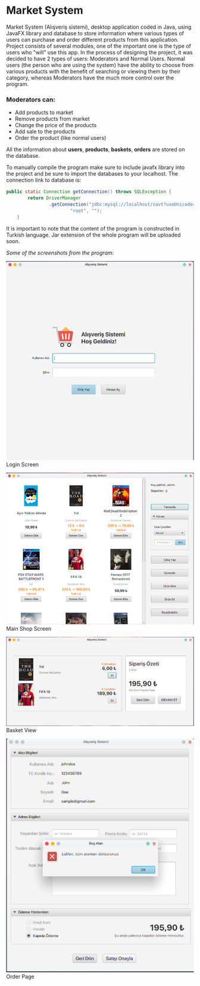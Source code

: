 # Market System

Market System (Alışveriş sistemi), desktop application coded in Java, using JavaFX library and database to store information where various types of users can purchase and order different products from this application. Project consists of several modules, one of the important one is the type of users who "will" use this app. In the process of designing the project, it was decided to have 2 types of users: Moderators and Normal Users. Normal users (the person who are using the system) have the ability to choose from various products with the benefit of searching or viewing them by their category, whereas Moderators have the much more control over the program.

### Moderators can:
  * Add products to market
  * Remove products from market
  * Change the price of the products
  * Add sale to the products
  * Order the product (like normal users)

All the information about **users**, **products**, **baskets**, **orders** are stored on the database.

To manually compile the program make sure to include javafx library into the project and be sure to import the databases to your localhost. The connection link to database is:

```java
public static Connection getConnection() throws SQLException {
        return DriverManager
                .getConnection("jdbc:mysql://localhost/savt?useUnicode=yes&characterEncoding=UTF-8",
                        "root", "");
    }
```

It is important to note that the content of the program is constructed in Turkish language. Jar extension of the whole program will be uploaded soon.

*Some of the screenshots from the program:*

![Login Screen](https://raw.githubusercontent.com/nihadguluzade/marketsystem/master/images/marketss1.png)
Login Screen

![Main Screen](https://raw.githubusercontent.com/nihadguluzade/marketsystem/master/images/marketss5.png)
Main Shop Screen

![Basket Screen](https://raw.githubusercontent.com/nihadguluzade/marketsystem/master/images/marketss3.png)
Basket View

![Order Screen](https://raw.githubusercontent.com/nihadguluzade/marketsystem/master/images/marketss4.png)
Order Page
